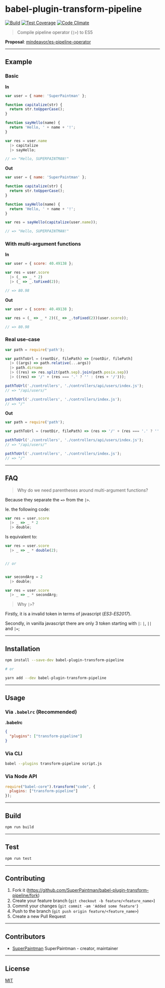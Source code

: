 # babel-plugin-transform-pipeline

[![Build][travis-image]][travis-url]
[![Test Coverage][coveralls-image]][coveralls-url]
[![Code Climate][codeclimate-image]][codeclimate-url]


> Compile pipeline operator (`|>`) to ES5


**Proposal**: [mindeavor/es-pipeline-operator][proposal-url]


--------------------------------------------------------------------------------


## Example
### Basic

**In**

```javascript
var user = { name: 'SuperPaintman' };

function capitalize(str) {
  return str.toUpperCase();
}

function sayHello(name) {
  return 'Hello, ' + name + '!';
}

var res = user.name
  |> capitalize
  |> sayHello;

// => "Hello, SUPERPAINTMAN!"
```

**Out**

```javascript
var user = { name: 'SuperPaintman' };

function capitalize(str) {
  return str.toUpperCase();
}

function sayHello(name) {
  return 'Hello, ' + name + '!';
}

var res = sayHello(capitalize(user.name));

// => "Hello, SUPERPAINTMAN!"
```


### With multi-argument functions

**In**

```javascript
var user = { score: 40.49138 };

var res = user.score
  |> (_ => _ * 2)
  |> (_ => _.toFixed(2));

// => 80.98
```

**Out**

```javascript
var user = { score: 40.49138 };

var res = (_ => _ * 2)((_ => _.toFixed(2))(user.score));

// => 80.98
```


### Real use-case

```javascript
var path = require('path');

var pathToUrl = (rootDir, filePath) => [rootDir, filePath]
  |> ((args) => path.relative(...args))
  |> path.dirname
  |> ((res) => res.split(path.sep).join(path.posix.sep))
  |> ((res) => '/' + (res === '.' ? '' : (res + '/')));

pathToUrl('./controllers', './controllers/api/users/index.js');
// => "/api/users/"

pathToUrl('./controllers', './controllers/index.js');
// => "/"
```

**Out**

```javascript
var path = require('path');

var pathToUrl = (rootDir, filePath) => (res => '/' + (res === '.' ? '' : res + '/'))((res => res.split(path.sep).join(path.posix.sep))(path.dirname((args => path.relative(...args))([rootDir, filePath]))));

pathToUrl('./controllers', './controllers/api/users/index.js');
// => "/api/users/"

pathToUrl('./controllers', './controllers/index.js');
// => "/"
```


--------------------------------------------------------------------------------


## FAQ

> Why do we need parentheses around multi-argument functions?

Because they separate the `=>` from the `|>`.

Ie. the following code:

```javascript
var res = user.score
  |> _ => _ * 2
  |> double;
```

Is equivalent to:

```javascript
var res = user.score
  |> _ => _ * double(2);


// or


var secondArg = 2
  |> double;

var res = user.score
  |> _ => _ * secondArg;
```


> Why `|>`?

Firstly, it is a invalid token in terms of javascript (*ES3*-*ES2017*).

Secondly, in vanilla javascript there are only 3 token starting with `|`: `|`, `||` and `|=`;


--------------------------------------------------------------------------------


## Installation

```sh
npm install --save-dev babel-plugin-transform-pipeline

# or

yarn add --dev babel-plugin-transform-pipeline
```


--------------------------------------------------------------------------------


## Usage
### Via `.babelrc` (Recommended)

**.babelrc**

```json
{
  "plugins": ["transform-pipeline"]
}
```


### Via CLI

```sh
babel --plugins transform-pipeline script.js
```

### Via Node API

```javascript
require("babel-core").transform("code", {
  plugins: ["transform-pipeline"]
});
```


--------------------------------------------------------------------------------

## Build

```sh
npm run build
```


--------------------------------------------------------------------------------

## Test

```sh
npm run test
```


--------------------------------------------------------------------------------


## Contributing

1. Fork it (<https://github.com/SuperPaintman/babel-plugin-transform-pipeline/fork>)
2. Create your feature branch (`git checkout -b feature/<feature_name>`)
3. Commit your changes (`git commit -am 'Added some feature'`)
4. Push to the branch (`git push origin feature/<feature_name>`)
5. Create a new Pull Request



--------------------------------------------------------------------------------


## Contributors

- [SuperPaintman](https://github.com/SuperPaintman) SuperPaintman - creator, maintainer


--------------------------------------------------------------------------------


## License

[MIT][license-url]


[license-url]: LICENSE
[travis-image]: https://img.shields.io/travis/SuperPaintman/babel-plugin-transform-pipeline/master.svg?label=linux
[travis-url]: https://travis-ci.org/SuperPaintman/babel-plugin-transform-pipeline
[coveralls-image]: https://img.shields.io/coveralls/SuperPaintman/babel-plugin-transform-pipeline/master.svg
[coveralls-url]: https://coveralls.io/r/SuperPaintman/babel-plugin-transform-pipeline?branch=master
[codeclimate-image]: https://img.shields.io/codeclimate/github/SuperPaintman/babel-plugin-transform-pipeline.svg
[codeclimate-url]: https://codeclimate.com/github/SuperPaintman/babel-plugin-transform-pipeline
[proposal-url]: https://github.com/mindeavor/es-pipeline-operator
